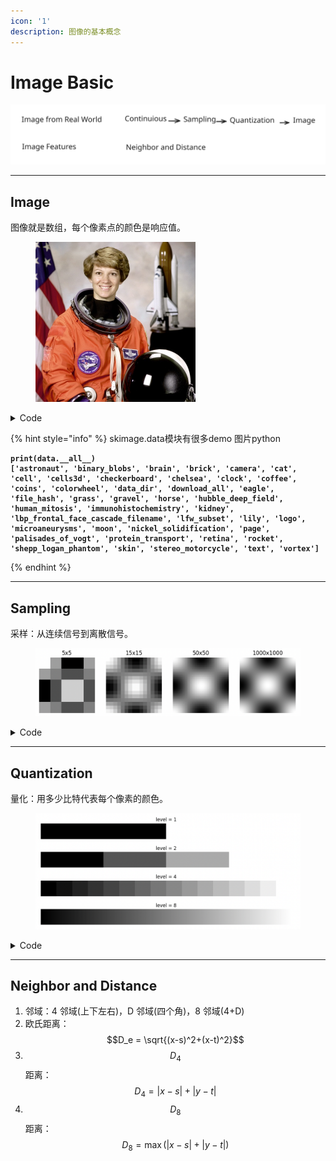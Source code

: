 ```yaml
---
icon: '1'
description: 图像的基本概念
---
```


# Image Basic

<img src="../../.gitbook/assets/file.excalidraw (1) (1) (1) (1).svg" alt="" class="gitbook-drawing">

***

## Image

图像就是数组，每个像素点的颜色是响应值。

<figure><img src="../../.gitbook/assets/tmp1irw0f42.jpg" alt="宇航员的图片" width="256"><figcaption></figcaption></figure>

<details>

<summary>Code</summary>

```python
import skimage.data as data
from PIL import Image

image = Image.fromarray(data.astronaut())

image.show()
```

</details>

{% hint style="info" %}
skimage.data模块有很多demo 图片python

<pre class="language-python"><code class="lang-python"><strong>print(data.__all__)
</strong><strong>['astronaut', 'binary_blobs', 'brain', 'brick', 'camera', 'cat', 'cell', 'cells3d', 'checkerboard', 'chelsea', 'clock', 'coffee', 'coins', 'colorwheel', 'data_dir', 'download_all', 'eagle', 'file_hash', 'grass', 'gravel', 'horse', 'hubble_deep_field', 'human_mitosis', 'immunohistochemistry', 'kidney', 'lbp_frontal_face_cascade_filename', 'lfw_subset', 'lily', 'logo', 'microaneurysms', 'moon', 'nickel_solidification', 'page', 'palisades_of_vogt', 'protein_transport', 'retina', 'rocket', 'shepp_logan_phantom', 'skin', 'stereo_motorcycle', 'text', 'vortex']
</strong></code></pre>
{% endhint %}

***

## Sampling

采样：从连续信号到离散信号。

<figure><img src="../../.gitbook/assets/image (4) (1) (1) (1) (1) (1).png" alt=""><figcaption></figcaption></figure>

<details>

<summary>Code</summary>

```python
import numpy as np
import matplotlib.pyplot as plt

def generate_image(width, height):
    I = np.zeros((width, height))
    for x in range(width):
        for y in range(height):
            I[x, y] = np.cos(x/width*2*np.pi) * np.cos(y/height*2*np.pi) * 255
    return I

def plot(index,n):
    plt.subplot(1,4,index+1)
    plt.imshow(generate_image(n, n), cmap='gray')
    plt.title(f"{n}x{n}")
    plt.axis('off')
for i,n in enumerate([5,15,50,1000]):
    plot(i,n)
plt.show()
```

</details>

***

## Quantization

量化：用多少比特代表每个像素的颜色。

<figure><img src="../../.gitbook/assets/image (3) (1) (1) (1) (1) (1).png" alt=""><figcaption></figcaption></figure>

<details>

<summary>Code</summary>

```python
import numpy as np
import matplotlib.pyplot as plt

def generate_image(level):
    I = np.zeros((16,256))
    for x in range(256):
        n = 2**level         # 一共多少个格子
        length = int(256/n)  # 每个格子有多大
        I[:, x] = int(x/length) / n
    return I/np.max(I)

def plot(index,level):
    plt.subplot(4,1,index+1)
    plt.imshow(generate_image(level), cmap='gray', vmax=1, vmin=0)
    plt.title(f"level = {level}")
    plt.axis('off')
for index,level in enumerate([1,2,4,8]):
    plot(index,level)
plt.show()
```

</details>

***

## Neighbor and Distance

1. 邻域：4 邻域(上下左右)，D 邻域(四个角)，8 邻域(4+D)
2. 欧氏距离：$$D_e = \sqrt{(x-s)^2+(x-t)^2}$$
3. $$D_4$$距离：$$D_4 = |x-s|+|y-t|$$
4. $$D_8$$距离：$$D_8 = \max(|x-s|+|y-t|)$$


